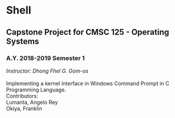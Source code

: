 # Shell
## Capstone Project for CMSC 125 - Operating Systems <br />
### A.Y. 2018-2019 Semester 1 <br />
*Instructor: Dhong Fhel G. Gom-os*<br />
<br />
Implementing a kernel interface in Windows Command Prompt in C Programming Language.<br />
Contributors: <br />
Lumanta, Angelo Rey <br />
Okiya, Franklin

